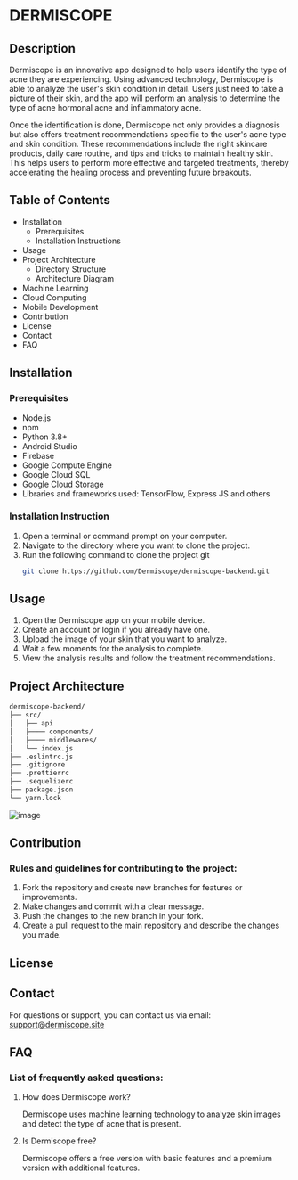 # DERMISCOPE

## Description
Dermiscope is an innovative app designed to help users identify the type of acne they are experiencing. Using advanced technology, Dermiscope is able to analyze the user's skin condition in detail. Users just need to take a picture of their skin, and the app will perform an analysis to determine the type of acne hormonal acne and inflammatory acne.

Once the identification is done, Dermiscope not only provides a diagnosis but also offers treatment recommendations specific to the user's acne type and skin condition. These recommendations include the right skincare products, daily care routine, and tips and tricks to maintain healthy skin. This helps users to perform more effective and targeted treatments, thereby accelerating the healing process and preventing future breakouts.
## Table of Contents
- Installation
  - Prerequisites
  - Installation Instructions
- Usage
- Project Architecture
  - Directory Structure
  - Architecture Diagram
- Machine Learning
- Cloud Computing
- Mobile Development
- Contribution
- License
- Contact
- FAQ

## Installation

### Prerequisites
- Node.js
- npm
- Python 3.8+
- Android Studio 
- Firebase
- Google Compute Engine
- Google Cloud SQL
- Google Cloud Storage
- Libraries and frameworks used: TensorFlow, Express JS and others

### Installation Instruction
1. Open a terminal or command prompt on your computer.
2. Navigate to the directory where you want to clone the project.
3. Run the following command to clone the project git
   ```bash
   git clone https://github.com/Dermiscope/dermiscope-backend.git


## Usage
1. Open the Dermiscope app on your mobile device.
2. Create an account or login if you already have one.
3. Upload the image of your skin that you want to analyze.
4. Wait a few moments for the analysis to complete.
5. View the analysis results and follow the treatment recommendations.

## Project Architecture
```bash
dermiscope-backend/
├── src/
│   ├── api
│   ├──── components/
│   ├──── middlewares/
│   └── index.js
├── .eslintrc.js
├── .gitignore
├── .prettierrc
├── .sequelizerc
├── package.json
└── yarn.lock
```
![image](https://github.com/Dermiscope/dermiscope-backend/assets/135413797/2563efda-791e-4eb0-bdfc-31ba63e4cd6e)

## Contribution

### Rules and guidelines for contributing to the project:
1. Fork the repository and create new branches for features or improvements.
2. Make changes and commit with a clear message.
3. Push the changes to the new branch in your fork.
4. Create a pull request to the main repository and describe the changes you made.

## License


## Contact
For questions or support, you can contact us via email: support@dermiscope.site

## FAQ
### List of frequently asked questions:

1. How does Dermiscope work?

   Dermiscope uses machine learning technology to analyze skin images and detect the type of acne that is present.

2. Is Dermiscope free?

   Dermiscope offers a free version with basic features and a premium version with additional features.

